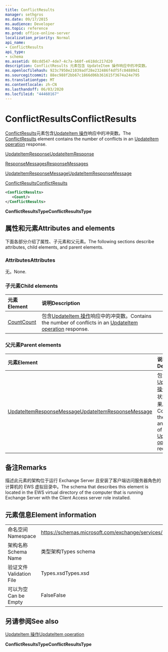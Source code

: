 ```yaml
---
title: ConflictResults
manager: sethgros
ms.date: 09/17/2015
ms.audience: Developer
ms.topic: reference
ms.prod: office-online-server
localization_priority: Normal
api_name:
- ConflictResults
api_type:
- schema
ms.assetid: 08cdd547-4de7-4c7a-b60f-e618dc217d20
description: ConflictResults 元素包含 UpdateItem 操作响应中的冲突数。
ms.openlocfilehash: 923c7950e21039adf28e232486f4df5fc04889d1
ms.sourcegitcommit: 88ec988f2bb67c1866d06b361615f3674a24e795
ms.translationtype: MT
ms.contentlocale: zh-CN
ms.lasthandoff: 06/03/2020
ms.locfileid: "44460167"
---
```

# <a name="conflictresults"></a><span data-ttu-id="a92eb-103">ConflictResults</span><span class="sxs-lookup"><span data-stu-id="a92eb-103">ConflictResults</span></span>

<span data-ttu-id="a92eb-104">[ConflictResults](conflictresults.md)元素包含[UpdateItem 操作](updateitem-operation.md)响应中的冲突数。</span><span class="sxs-lookup"><span data-stu-id="a92eb-104">The [ConflictResults](conflictresults.md) element contains the number of conflicts in an [UpdateItem operation](updateitem-operation.md) response.</span></span> 
  
[<span data-ttu-id="a92eb-105">UpdateItemResponse</span><span class="sxs-lookup"><span data-stu-id="a92eb-105">UpdateItemResponse</span></span>](updateitemresponse.md)
  
[<span data-ttu-id="a92eb-106">ResponseMessages</span><span class="sxs-lookup"><span data-stu-id="a92eb-106">ResponseMessages</span></span>](responsemessages.md)
  
[<span data-ttu-id="a92eb-107">UpdateItemResponseMessage</span><span class="sxs-lookup"><span data-stu-id="a92eb-107">UpdateItemResponseMessage</span></span>](updateitemresponsemessage.md)
  
[<span data-ttu-id="a92eb-108">ConflictResults</span><span class="sxs-lookup"><span data-stu-id="a92eb-108">ConflictResults</span></span>](conflictresults.md)
  
```xml
<ConflictResults>
   <Count/>
</ConflictResults>
```

 <span data-ttu-id="a92eb-109">**ConflictResultsType**</span><span class="sxs-lookup"><span data-stu-id="a92eb-109">**ConflictResultsType**</span></span>
## <a name="attributes-and-elements"></a><span data-ttu-id="a92eb-110">属性和元素</span><span class="sxs-lookup"><span data-stu-id="a92eb-110">Attributes and elements</span></span>

<span data-ttu-id="a92eb-111">下面各部分介绍了属性、子元素和父元素。</span><span class="sxs-lookup"><span data-stu-id="a92eb-111">The following sections describe attributes, child elements, and parent elements.</span></span>
  
### <a name="attributes"></a><span data-ttu-id="a92eb-112">Attributes</span><span class="sxs-lookup"><span data-stu-id="a92eb-112">Attributes</span></span>

<span data-ttu-id="a92eb-113">无。</span><span class="sxs-lookup"><span data-stu-id="a92eb-113">None.</span></span>
  
### <a name="child-elements"></a><span data-ttu-id="a92eb-114">子元素</span><span class="sxs-lookup"><span data-stu-id="a92eb-114">Child elements</span></span>

|<span data-ttu-id="a92eb-115">**元素**</span><span class="sxs-lookup"><span data-stu-id="a92eb-115">**Element**</span></span>|<span data-ttu-id="a92eb-116">**说明**</span><span class="sxs-lookup"><span data-stu-id="a92eb-116">**Description**</span></span>|
|:-----|:-----|
|[<span data-ttu-id="a92eb-117">Count</span><span class="sxs-lookup"><span data-stu-id="a92eb-117">Count</span></span>](count.md) <br/> |<span data-ttu-id="a92eb-118">包含[UpdateItem 操作](updateitem-operation.md)响应中的冲突数。</span><span class="sxs-lookup"><span data-stu-id="a92eb-118">Contains the number of conflicts in an [UpdateItem operation](updateitem-operation.md) response.</span></span>  <br/> |
   
### <a name="parent-elements"></a><span data-ttu-id="a92eb-119">父元素</span><span class="sxs-lookup"><span data-stu-id="a92eb-119">Parent elements</span></span>

|<span data-ttu-id="a92eb-120">**元素**</span><span class="sxs-lookup"><span data-stu-id="a92eb-120">**Element**</span></span>|<span data-ttu-id="a92eb-121">**说明**</span><span class="sxs-lookup"><span data-stu-id="a92eb-121">**Description**</span></span>|
|:-----|:-----|
|[<span data-ttu-id="a92eb-122">UpdateItemResponseMessage</span><span class="sxs-lookup"><span data-stu-id="a92eb-122">UpdateItemResponseMessage</span></span>](updateitemresponsemessage.md) <br/> |<span data-ttu-id="a92eb-123">包含单个[UpdateItem 操作](updateitem-operation.md)请求的状态和结果。</span><span class="sxs-lookup"><span data-stu-id="a92eb-123">Contains the status and result of a single [UpdateItem operation](updateitem-operation.md) request.</span></span>  <br/> |
   
## <a name="remarks"></a><span data-ttu-id="a92eb-124">备注</span><span class="sxs-lookup"><span data-stu-id="a92eb-124">Remarks</span></span>

<span data-ttu-id="a92eb-125">描述此元素的架构位于运行 Exchange Server 且安装了客户端访问服务器角色的计算机的 EWS 虚拟目录中。</span><span class="sxs-lookup"><span data-stu-id="a92eb-125">The schema that describes this element is located in the EWS virtual directory of the computer that is running Exchange Server with the Client Access server role installed.</span></span>
  
## <a name="element-information"></a><span data-ttu-id="a92eb-126">元素信息</span><span class="sxs-lookup"><span data-stu-id="a92eb-126">Element information</span></span>

|||
|:-----|:-----|
|<span data-ttu-id="a92eb-127">命名空间</span><span class="sxs-lookup"><span data-stu-id="a92eb-127">Namespace</span></span>  <br/> |https://schemas.microsoft.com/exchange/services/2006/types  <br/> |
|<span data-ttu-id="a92eb-128">架构名称</span><span class="sxs-lookup"><span data-stu-id="a92eb-128">Schema Name</span></span>  <br/> |<span data-ttu-id="a92eb-129">类型架构</span><span class="sxs-lookup"><span data-stu-id="a92eb-129">Types schema</span></span>  <br/> |
|<span data-ttu-id="a92eb-130">验证文件</span><span class="sxs-lookup"><span data-stu-id="a92eb-130">Validation File</span></span>  <br/> |<span data-ttu-id="a92eb-131">Types.xsd</span><span class="sxs-lookup"><span data-stu-id="a92eb-131">Types.xsd</span></span>  <br/> |
|<span data-ttu-id="a92eb-132">可以为空</span><span class="sxs-lookup"><span data-stu-id="a92eb-132">Can be Empty</span></span>  <br/> |<span data-ttu-id="a92eb-133">False</span><span class="sxs-lookup"><span data-stu-id="a92eb-133">False</span></span>  <br/> |
   
## <a name="see-also"></a><span data-ttu-id="a92eb-134">另请参阅</span><span class="sxs-lookup"><span data-stu-id="a92eb-134">See also</span></span>



[<span data-ttu-id="a92eb-135">UpdateItem 操作</span><span class="sxs-lookup"><span data-stu-id="a92eb-135">UpdateItem operation</span></span>](updateitem-operation.md)
  
 <span data-ttu-id="a92eb-136">**ConflictResultsType**</span><span class="sxs-lookup"><span data-stu-id="a92eb-136">**ConflictResultsType**</span></span>

